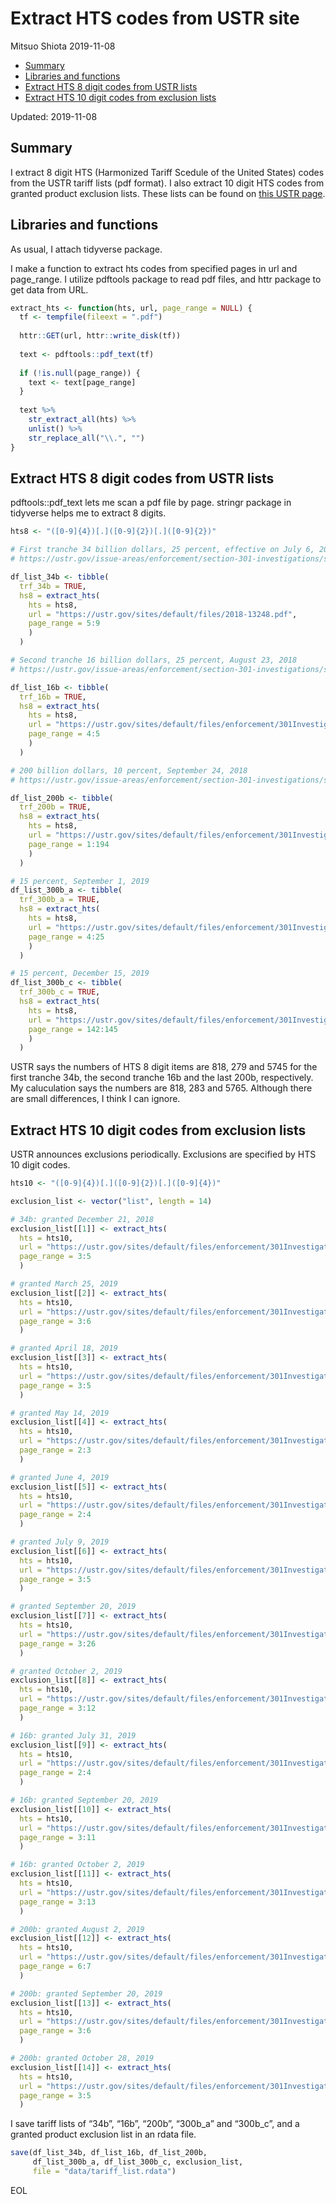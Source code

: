 Extract HTS codes from USTR site
================
Mitsuo Shiota
2019-11-08

  - [Summary](#summary)
  - [Libraries and functions](#libraries-and-functions)
  - [Extract HTS 8 digit codes from USTR
    lists](#extract-hts-8-digit-codes-from-ustr-lists)
  - [Extract HTS 10 digit codes from exclusion
    lists](#extract-hts-10-digit-codes-from-exclusion-lists)

Updated: 2019-11-08

## Summary

I extract 8 digit HTS (Harmonized Tariff Scedule of the United States)
codes from the USTR tariff lists (pdf format). I also extract 10 digit
HTS codes from granted product exclusion lists. These lists can be found
on [this USTR
page](https://ustr.gov/issue-areas/enforcement/section-301-investigations/tariff-actions).

## Libraries and functions

As usual, I attach tidyverse package.

I make a function to extract hts codes from specified pages in url and
page\_range. I utilize pdftools package to read pdf files, and httr
package to get data from URL.

``` r
extract_hts <- function(hts, url, page_range = NULL) {
  tf <- tempfile(fileext = ".pdf")
  
  httr::GET(url, httr::write_disk(tf))
  
  text <- pdftools::pdf_text(tf)
  
  if (!is.null(page_range)) {
    text <- text[page_range]
  }
  
  text %>% 
    str_extract_all(hts) %>% 
    unlist() %>% 
    str_replace_all("\\.", "")
}
```

## Extract HTS 8 digit codes from USTR lists

pdftools::pdf\_text lets me scan a pdf file by page. stringr package in
tidyverse helps me to extract 8 digits.

``` r
hts8 <- "([0-9]{4})[.]([0-9]{2})[.]([0-9]{2})"

# First tranche 34 billion dollars, 25 percent, effective on July 6, 2018
# https://ustr.gov/issue-areas/enforcement/section-301-investigations/section-301-china/34-billion-trade-action

df_list_34b <- tibble(
  trf_34b = TRUE,
  hs8 = extract_hts(
    hts = hts8,
    url = "https://ustr.gov/sites/default/files/2018-13248.pdf",
    page_range = 5:9
    )
  )

# Second tranche 16 billion dollars, 25 percent, August 23, 2018
# https://ustr.gov/issue-areas/enforcement/section-301-investigations/section-301-china/16-billion-trade-action

df_list_16b <- tibble(
  trf_16b = TRUE,
  hs8 = extract_hts(
    hts = hts8,
    url = "https://ustr.gov/sites/default/files/enforcement/301Investigations/2018-17709.pdf",
    page_range = 4:5
    )
  )

# 200 billion dollars, 10 percent, September 24, 2018
# https://ustr.gov/issue-areas/enforcement/section-301-investigations/section-301-china/200-billion-trade-action

df_list_200b <- tibble(
  trf_200b = TRUE,
  hs8 = extract_hts(
    hts = hts8,
    url = "https://ustr.gov/sites/default/files/enforcement/301Investigations/Tariff%20List%20%2883%20FR%2047974%2C%20as%20amended%20and%20modified%20by%2083%20FR%2049153%29.pdf",
    page_range = 1:194
    )
  )

# 15 percent, September 1, 2019
df_list_300b_a <- tibble(
  trf_300b_a = TRUE,
  hs8 = extract_hts(
    hts = hts8,
    url = "https://ustr.gov/sites/default/files/enforcement/301Investigations/Notice_of_Modification_%28List_4A_and_List_4B%29.pdf",
    page_range = 4:25
    )
  )

# 15 percent, December 15, 2019
df_list_300b_c <- tibble(
  trf_300b_c = TRUE,
  hs8 = extract_hts(
    hts = hts8,
    url = "https://ustr.gov/sites/default/files/enforcement/301Investigations/Notice_of_Modification_%28List_4A_and_List_4B%29.pdf",
    page_range = 142:145
    )
  )
```

USTR says the numbers of HTS 8 digit items are 818, 279 and 5745 for the
first tranche 34b, the second tranche 16b and the last 200b,
respectively. My caluculation says the numbers are 818, 283 and 5765.
Although there are small differences, I think I can ignore.

## Extract HTS 10 digit codes from exclusion lists

USTR announces exclusions periodically. Exclusions are specified by HTS
10 digit codes.

``` r
hts10 <- "([0-9]{4})[.]([0-9]{2})[.]([0-9]{4})"

exclusion_list <- vector("list", length = 14)

# 34b: granted December 21, 2018
exclusion_list[[1]] <- extract_hts(
  hts = hts10,
  url = "https://ustr.gov/sites/default/files/enforcement/301Investigations/2018-28277.pdf",
  page_range = 3:5
  )

# granted March 25, 2019
exclusion_list[[2]] <- extract_hts(
  hts = hts10,
  url = "https://ustr.gov/sites/default/files/enforcement/301Investigations/84_FR_11152.pdf",
  page_range = 3:6
  )

# granted April 18, 2019
exclusion_list[[3]] <- extract_hts(
  hts = hts10,
  url = "https://ustr.gov/sites/default/files/enforcement/301Investigations/84_FR_16310.pdf",
  page_range = 3:5
  )

# granted May 14, 2019
exclusion_list[[4]] <- extract_hts(
  hts = hts10,
  url = "https://ustr.gov/sites/default/files/enforcement/301Investigations/84_FR_21389.pdf",
  page_range = 2:3
  )

# granted June 4, 2019
exclusion_list[[5]] <- extract_hts(
  hts = hts10,
  url = "https://ustr.gov/sites/default/files/enforcement/301Investigations/84_FR_25895.pdf",
  page_range = 2:4
  )

# granted July 9, 2019
exclusion_list[[6]] <- extract_hts(
  hts = hts10,
  url = "https://ustr.gov/sites/default/files/enforcement/301Investigations/Notice_of_Product_Exclusions.pdf",
  page_range = 3:5
  )

# granted September 20, 2019
exclusion_list[[7]] <- extract_hts(
  hts = hts10,
  url = "https://ustr.gov/sites/default/files/enforcement/301Investigations/%2434_Billion_Exclusions_Granted_September.pdf",
  page_range = 3:26
  )

# granted October 2, 2019
exclusion_list[[8]] <- extract_hts(
  hts = hts10,
  url = "https://ustr.gov/sites/default/files/enforcement/301Investigations/%2434_Billion_Exclusions_Granted_October_2019.pdf",
  page_range = 3:12
  )

# 16b: granted July 31, 2019
exclusion_list[[9]] <- extract_hts(
  hts = hts10,
  url = "https://ustr.gov/sites/default/files/enforcement/301Investigations/16_Billion_Exclusions_Granted.pdf",
  page_range = 2:4
  )

# 16b: granted September 20, 2019
exclusion_list[[10]] <- extract_hts(
  hts = hts10,
  url = "https://ustr.gov/sites/default/files/enforcement/301Investigations/%2416_Billion_Exclusions_Granted_September.pdf",
  page_range = 3:11
  )

# 16b: granted October 2, 2019
exclusion_list[[11]] <- extract_hts(
  hts = hts10,
  url = "https://ustr.gov/sites/default/files/enforcement/301Investigations/%2416_Billion_Exclusions_Granted_October_2019.pdf",
  page_range = 3:13
  )

# 200b: granted August 2, 2019
exclusion_list[[12]] <- extract_hts(
  hts = hts10,
  url = "https://ustr.gov/sites/default/files/enforcement/301Investigations/200_Billion_Exclusions_Granted.pdf",
  page_range = 6:7
  )

# 200b: granted September 20, 2019
exclusion_list[[13]] <- extract_hts(
  hts = hts10,
  url = "https://ustr.gov/sites/default/files/enforcement/301Investigations/%24200_Billion_Exclusions_Granted_September.pdf",
  page_range = 3:6
  )

# 200b: granted October 28, 2019 
exclusion_list[[14]] <- extract_hts(
  hts = hts10,
  url = "https://ustr.gov/sites/default/files/enforcement/301Investigations/%24200_Billion_Exclusions_Granted_October.pdf",
  page_range = 3:5
  )
```

I save tariff lists of “34b”, “16b”, “200b”, “300b\_a” and “300b\_c”,
and a granted product exclusion list in an rdata file.

``` r
save(df_list_34b, df_list_16b, df_list_200b,
     df_list_300b_a, df_list_300b_c, exclusion_list, 
     file = "data/tariff_list.rdata")
```

EOL
